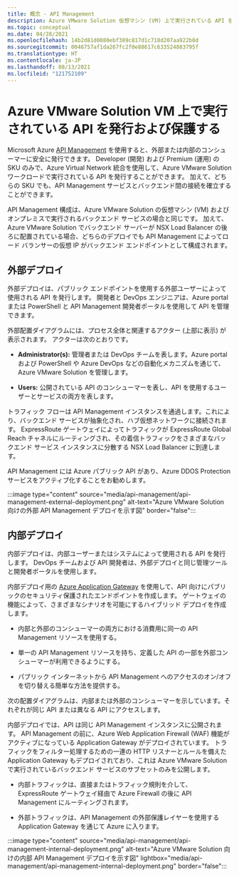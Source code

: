 ```yaml
---
title: 概念 - API Management
description: Azure VMware Solution 仮想マシン (VM) 上で実行されている API を API Management が保護する方法について説明します
ms.topic: conceptual
ms.date: 04/28/2021
ms.openlocfilehash: 14b2d81d0080ebf389c817d1c718d207aa922b0d
ms.sourcegitcommit: 0046757af1da267fc2f0e88617c633524883795f
ms.translationtype: HT
ms.contentlocale: ja-JP
ms.lasthandoff: 08/13/2021
ms.locfileid: "121752109"
---
```

# <a name="publish-and-protect-apis-running-on-azure-vmware-solution-vms"></a>Azure VMware Solution VM 上で実行されている API を発行および保護する

Microsoft Azure [API Management](https://azure.microsoft.com/services/api-management/) を使用すると、外部または内部のコンシューマーに安全に発行できます。  Developer (開発) および Premium (運用) の SKU のみで、Azure Virtual Network 統合を使用して、Azure VMware Solution ワークロードで実行されている API を発行することができます。 加えて、どちらの SKU でも、API Management サービスとバックエンド間の接続を確立することができます。

API Management 構成は、Azure VMware Solution の仮想マシン (VM) およびオンプレミスで実行されるバックエンド サービスの場合と同じです。 加えて、Azure VMware Solution でバックエンド サーバーが NSX Load Balancer の後ろに配置されている場合、どちらのデプロイでも API Management によってロード バランサーの仮想 IP がバックエンド エンドポイントとして構成されます。

## <a name="external-deployment"></a>外部デプロイ

外部デプロイは、パブリック エンドポイントを使用する外部ユーザーによって使用される API を発行します。 開発者と DevOps エンジニアは、Azure portal または PowerShell と API Management 開発者ポータルを使用して API を管理できます。

外部配置ダイアグラムには、プロセス全体と関連するアクター (上部に表示) が表示されます。 アクターは次のとおりです。

- **Administrator(s):** 管理者または DevOps チームを表します。Azure portal および PowerShell や Azure DevOps などの自動化メカニズムを通じて、Azure VMware Solution を管理します。

- **Users:** 公開されている API のコンシューマーを表し、API を使用するユーザーとサービスの両方を表します。

トラフィック フローは API Management インスタンスを通過します。これにより、バックエンド サービスが抽象化され、ハブ仮想ネットワークに接続されます。 ExpressRoute ゲートウェイによってトラフィックが ExpressRoute Global Reach チャネルにルーティングされ、その着信トラフィックをさまざまなバックエンド サービス インスタンスに分散する NSX Load Balancer に到達します。

API Management には Azure パブリック API があり、Azure DDOS Protection サービスをアクティブ化することをお勧めします。 

:::image type="content" source="media/api-management/api-management-external-deployment.png" alt-text="Azure VMware Solution 向けの外部 API Management デプロイを示す図" border="false":::


## <a name="internal-deployment"></a>内部デプロイ

内部デプロイは、内部ユーザーまたはシステムによって使用される API を発行します。 DevOps チームおよび API 開発者は、外部デプロイと同じ管理ツールと開発者ポータルを使用します。

内部デプロイ用の [Azure Application Gateway](../api-management/api-management-howto-integrate-internal-vnet-appgateway.md) を使用して、API 向けにパブリックのセキュリティ保護されたエンドポイントを作成します。  ゲートウェイの機能によって、さまざまなシナリオを可能にするハイブリッド デプロイを作成します。  

* 内部と外部のコンシューマーの両方における消費用に同一の API Management リソースを使用する。

* 単一の API Management リソースを持ち、定義した API の一部を外部コンシューマーが利用できるようにする。

* パブリック インターネットから API Management へのアクセスのオン/オフを切り替える簡単な方法を提供する。

次の配置ダイアグラムは、内部または外部のコンシューマーを示しています。それぞれが同じ API または異なる API にアクセスします。

内部デプロイでは、API は同じ API Management インスタンスに公開されます。 API Management の前に、Azure Web Application Firewall (WAF) 機能がアクティブになっている Application Gateway がデプロイされています。 トラフィックをフィルター処理するための一連の HTTP リスナーとルールを備えた Application Gateway もデプロイされており、これは Azure VMware Solution で実行されているバックエンド サービスのサブセットのみを公開します。


* 内部トラフィックは、直接またはトラフィック規則を介して、ExpressRoute ゲートウェイ経由で Azure Firewall の後に API Management にルーティングされます。   

* 外部トラフィックは、API Management の外部保護レイヤーを使用する Application Gateway を通じて Azure に入ります。


:::image type="content" source="media/api-management/api-management-internal-deployment.png" alt-text="Azure VMware Solution 向けの内部 API Management デプロイを示す図" lightbox="media/api-management/api-management-internal-deployment.png" border="false":::
